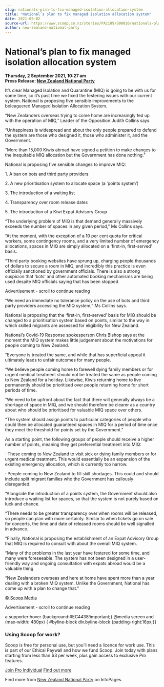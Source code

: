 ```yaml
---
slug: nationals-plan-to-fix-managed-isolation-allocation-system
title: "National’s plan to fix managed isolation allocation system"
date: 2021-09-02
source-url: https://www.scoop.co.nz/stories/PA2109/S00010/nationals-plan-to-fix-managed-isolation-allocation-system.htm
author: new-zealand-national-party
---
```

National’s plan to fix managed isolation allocation system
==========================================================

**Thursday, 2 September 2021, 10:27 am**  
**Press Release: [New Zealand National Party](https://info.scoop.co.nz/New_Zealand_National_Party)**

It’s clear Managed Isolation and Quarantine (MIQ) is going to be with us for some time, so it’s past time we fixed the festering issues with our current system. National is proposing five sensible improvements to the beleaguered Managed Isolation Allocation System.

“New Zealanders overseas trying to come home are increasingly fed up with the operation of MIQ,” Leader of the Opposition Judith Collins says

“Unhappiness is widespread and about the only people prepared to defend the system are those who designed it, those who administer it, and the Government.

“More than 15,000 Kiwis abroad have signed a petition to make changes to the inequitable MIQ allocation but the Government has done nothing.”

National is proposing five sensible changes to improve MIQ:

1\. A ban on bots and third party providers

2\. A new prioritisation system to allocate space (a ‘points system’)

3\. The introduction of a waiting list

4\. Transparency over room release dates

5\. The introduction of a Kiwi Expat Advisory Group

“The underlying problem of MIQ is that demand generally massively exceeds the number of spaces in any given period,” Ms Collins says.

“At the moment, with the exception of a 10 per cent quota for critical workers, some contingency rooms, and a very limited number of emergency allocations, spaces in MIQ are simply allocated on a ‘first-in, first-served’ basis.

“Third party booking websites have sprung up, charging people thousands of dollars to secure a room in MIQ, and incredibly this practice is even officially sanctioned by government officials. There is also a strong suspicion that ‘bots’ and other automated booking mechanisms are being used despite MIQ officials saying that has been stopped.

Advertisement - scroll to continue reading





“We need an immediate no tolerance policy on the use of bots and third party providers accessing the MIQ system,” Ms Collins says.

National is proposing that the ‘first-in, first-served’ basis for MIQ should be changed to a prioritisation system based on points, similar to the way in which skilled migrants are assessed for eligibility for New Zealand.

National’s Covid-19 Response spokesperson Chris Bishop says at the moment the MIQ system makes little judgement about the motivations for people coming to New Zealand.

“Everyone is treated the same, and while that has superficial appeal it ultimately leads to unfair outcomes for many people.

“We believe people coming home to farewell dying family members or for urgent medical treatment should not be treated the same as people coming to New Zealand for a holiday. Likewise, Kiwis returning home to live permanently should be prioritised over people returning home for short periods of time.

“We need to be upfront about the fact that there will generally always be a shortage of space in MIQ, and we should therefore be clearer as a country about who should be prioritised for valuable MIQ space over others.

“The system should assign points to particular categories of people who could then be allocated guaranteed spaces in MIQ for a period of time once they meet the threshold for points set by the Government.”

As a starting point, the following groups of people should receive a higher number of points, meaning they get preferential treatment into MIQ:

· Those coming to New Zealand to visit sick or dying family members or for urgent medical treatment. This would essentially be an expansion of the existing emergency allocation, which is currently too narrow.

· People coming to New Zealand to fill skill shortages. This could and should include split migrant families who the Government has callously disregarded.

“Alongside the introduction of a points system, the Government should also introduce a waiting list for spaces, so that the system is not purely based on luck and chance.

“There needs to be greater transparency over when rooms will be released, so people can plan with more certainty. Similar to when tickets go on sale for concerts, the time and date of released rooms should be well signalled in advance.

“Finally, National is proposing the establishment of an Expat Advisory Group that MIQ is required to consult with about the overall MIQ system.

“Many of the problems in the last year have festered for some time, and many were foreseeable. The system has not been designed in a user-friendly way and ongoing consultation with expats abroad would be a valuable thing.

“New Zealanders overseas and here at home have spent more than a year dealing with a broken MIQ system. Unlike the Government, National has come up with a plan to change that.”

[© Scoop Media](http://www.scoop.co.nz/about/terms.html)  

Advertisement - scroll to continue reading



a.supporter:hover {background:#EC4438!important;} @media screen and (max-width: 480px) { #byline-block div.byline-block {padding-right:16px;}}

### Using Scoop for work?

Scoop is free for personal use, but you’ll need a licence for work use. This is part of our Ethical Paywall and how we fund Scoop. Join today with plans starting from less than $3 per week, plus gain access to exclusive _Pro_ features.  
  
[Join Pro Individual](https://pro.scoop.co.nz/Individual/?from=ProIn24) [Find out more](https://pro.scoop.co.nz/using-scoop-for-work/?from=ProIn24)

Find more from [New Zealand National Party](https://info.scoop.co.nz/New_Zealand_National_Party) on InfoPages.